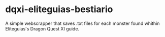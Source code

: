 # dqxi-eliteguias-bestiario
A simple webscrapper that saves .txt files for each monster found whithin Eliteguias's Dragon Quest XI guide.
